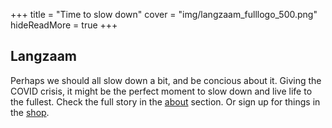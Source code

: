 +++
title = "Time to slow down"
cover = "img/langzaam_fulllogo_500.png"
hideReadMore = true
+++

## Langzaam

Perhaps we should all slow down a bit, and be concious about it.
Giving the COVID crisis, it might be the perfect moment to slow down and live life to the fullest.
Check the full story in the [about](/about) section.
Or sign up for things in the [shop](/shop).
